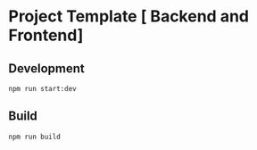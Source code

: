 # Project Template [ Backend and Frontend]

## Development

```shell
npm run start:dev
```

## Build

```shell
npm run build
```